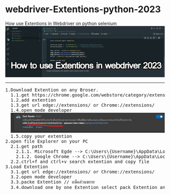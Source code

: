 # webdriver-Extentions-python-2023
How use Extentions in Webdriver on python selenium
<img src="Screenshot 2023-10-28 105728.jpg">
<hr>
<pre>
1.Download Extention on any Broser.
  1.1.get https://chrome.google.com/webstore/category/extensions
  1.2.add extention
  1.3.get url edge://extensions/ or Chrome://extensions/
  1.4.open mode developer
  <img src="Screenshot 2023-10-28 113254.png">
  1.5.copy your extention
2.open file Explorer on your PC
  2.1.get path 
    2.1.1. Microsoft Egde --> C:\Users\{Username}\AppData\Local\Microsoft\Edge\User Data\Default\Extensions
    2.1.2. Google Chrome --> C:\Users\{Username}\AppData\Local\Google\Chrome\User Data\Default\Extensions
  2.2.ctrl+f and ctrl+v search extention and copy file
3.Load Extention 
  3.1.get url edge://extensions/ or Chrome://extensions/
  3.2.open mode developer
  3.3.packe Extention // แพ็คส่วนขยาย
  3.4.download one by one Extention select pack Extention and path to use copy file 
</pre>
